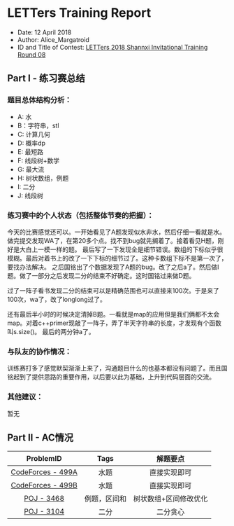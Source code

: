 # LETTers Training Report

- Date: 12 April 2018
- Author: Alice_Margatroid
- ID and Title of Contest: [LETTers 2018 Shannxi Invitational Training Round 08](https://vjudge.net/contest/221927)

## Part I - 练习赛总结

### 题目总体结构分析：

- A: 水
- B：字符串，stl
- C: 计算几何
- D: 概率dp
- E: 最短路
- F: 线段树+数学
- G: 最大流
- H: 树状数组，例题
- I: 二分
- J: 线段树


### 练习赛中的个人状态（包括整体节奏的把握）：

今天的比赛感觉还可以。一开始看见了A题发现似水非水，然后仔细一看就是水。做完提交发现WA了，在第20多个点。找不到bug就先搁着了。接着看见H题，刚好是大白上一模一样的题。
最后写了一下发现全是细节错误。数组的下标似乎很模糊。最后对着书上的改了一下下标的细节过了。这种卡数组下标不是第一次了，要找办法解决。
之后国铭出了个数据发现了A题的bug。改了之后a了。然后做I题。做了一部分之后发现二分的结束不好确定。这时国铭过来做D题。

过了一阵子看书发现二分的结束可以是精确范围也可以直接来100次。于是来了100次，wa了，改了longlong过了。

还有最后半小时的时候决定清掉B题。一看就是map的应用但是我们俩都不太会map。对着c++primer现敲了一阵子，弄了半天字符串的长度，才发现有个函数叫s.size()。
最后的两分钟a了。

### 与队友的协作情况：

训练赛打多了感觉默契渐渐上来了，沟通题目什么的也基本都没有问题了。而且国铭起到了提供思路的重要作用，以后要以此为基础，上升到代码层面的交流。


### 其他建议：

暂无

## Part II - AC情况
| ProblemID | Tags | 解题要点 | 
| :-: | :-: | :-: | 
| [CodeForces - 499A](https://vjudge.net/contest/221927#problem/A) | 水题 | 直接实现即可 | 
| [CodeForces - 499B](https://vjudge.net/contest/221927#problem/B) | 水题 | 直接实现即可 | 
| [POJ - 3468](https://vjudge.net/contest/221927#problem/H) | 例题，区间和 | 树状数组+区间修改优化 | 
| [POJ - 3104](https://vjudge.net/contest/221927#problem/I) | 二分 | 二分贪心 | 

